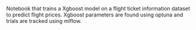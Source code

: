 Notebook that trains a Xgboost model on a flight ticket information dataset to predict flight prices. Xgboost parameters are found using optuna and trials are tracked using mlflow. 
